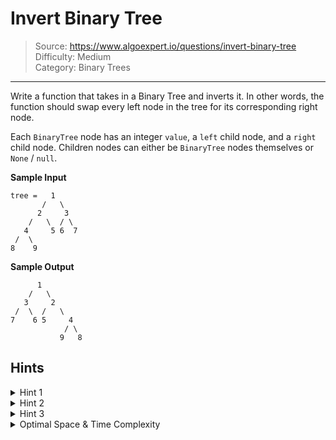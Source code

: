 # Invert Binary Tree
> Source: https://www.algoexpert.io/questions/invert-binary-tree  
> Difficulty: Medium  
> Category: Binary Trees
---

Write a function that takes in a Binary Tree and inverts it. In other words, the
function should swap every left node in the tree for its corresponding right
node.

Each `BinaryTree` node has an integer `value`, a `left` child node, and a `right`
child node. Children nodes can either be `BinaryTree` nodes themselves or `None`
/ `null`.

**Sample Input**
```
tree =   1
       /   \
      2     3
    /   \  / \
   4     5 6  7
 /  \
8    9
```

**Sample Output**
```
      1
    /   \
   3     2
 /  \  /   \
7    6 5     4
            / \
           9   8
```

## Hints

<details>
<summary>Hint 1</summary>
Start by inverting the root node of the Binary Tree. Inverting this root node
simply consists of swapping its left child nodes, which can be done the same
way as swapping two variables.
</details>

<details>
<summary>Hint 2</summary>
Once the first swap mentioned in Hint #1 is done, you must invert the root 
node's left child node and its right child node. You can do so just as you did 
for the root node. Then, you will have to continue inverting child nodes' nodes 
until you reach the bottom of the tree.
</details>

<details>
<summary>Hint 3</summary>
How can you accomplish the process described in Hint #2? While recursion seems 
appropriate, would an iterative approach work? What would be the time and space 
complexity implications of both approaches?
</details>

<details>
<summary>Optimal Space &amp; Time Complexity</summary>
O(n) time | O(d) space - where n is the number of nodes in the Binary Tree and
d is the depth (height) of the Binary Tree
</details>

